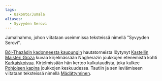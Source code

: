 ```yaml
---
tags:
  - Uskonto/Jumala
aliases:
  - Syvyyden Serovi
---
```

Jumalhahmo, johon viitataan useimmissa teksteissä nimellä "Syvyyden Serovi". 

[Bôl-Thazâdin kadonneesta kaupungin](Bôl-Thazâdin%20kadonnut%20kaupunki.md) hautatorneista löytynyt  [Kastellin Maisteri Groza](Kastellin%20Maisteri%20Groza.md) kuvaa kirjelmässään Nagherazin joukkojen etenemistä kohti [Karkaiskoivua](Karkaiskoivu.md). Kirjelmissään hän kertoo kulkutaudista, joka kulkee [Pohjoisen kapina](Pohjoisen%20kapina.md) joukkojen keskuudessa. Tautiin ja sen leviämiseen viitataan teksteissä nimellä [Mädättyminen](Mädättyminen.md).
